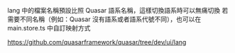 lang 中的檔案名稱預設比照 Quasar 語系名稱，這樣切換語系時可以無痛切換
若需要不同名稱（例如：Quasar 沒有語系或者語系代號不同），也可以在 main.store.ts 中自訂映射方式

https://github.com/quasarframework/quasar/tree/dev/ui/lang
